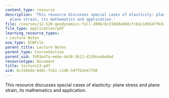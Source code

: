 ```yaml
---
content_type: resource
description: 'This resource discusses special cases of elasticity: plane stress and
  plane strain, its mathematics and application.'
file: /courses/12-520-geodynamics-fall-2006/8c318dda0ddcfcb1c1d654ffb3e477b0_lecture13.pdf
file_type: application/pdf
learning_resource_types:
- Lecture Notes
ocw_type: OCWFile
parent_title: Lecture Notes
parent_type: CourseSection
parent_uid: f491e47a-eebe-de30-5612-d139ceabe8ad
resourcetype: Document
title: lecture13.pdf
uid: 8c318dda-0ddc-fcb1-c1d6-54ffb3e477b0
---
```

This resource discusses special cases of elasticity: plane stress and plane strain, its mathematics and application.

